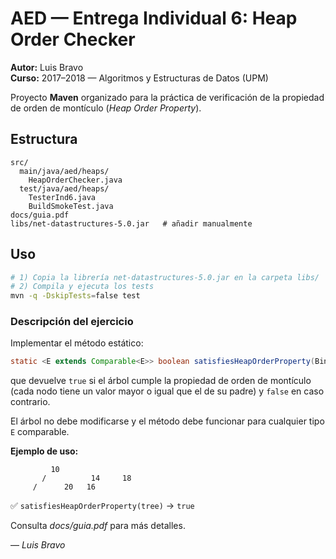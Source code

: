 # AED — Entrega Individual 6: Heap Order Checker
**Autor:** Luis Bravo  
**Curso:** 2017–2018 — Algoritmos y Estructuras de Datos (UPM)

Proyecto **Maven** organizado para la práctica de verificación de la propiedad de orden de montículo (*Heap Order Property*).

## Estructura
```
src/
  main/java/aed/heaps/
    HeapOrderChecker.java
  test/java/aed/heaps/
    TesterInd6.java
    BuildSmokeTest.java
docs/guia.pdf
libs/net-datastructures-5.0.jar   # añadir manualmente
```

## Uso
```bash
# 1) Copia la librería net-datastructures-5.0.jar en la carpeta libs/
# 2) Compila y ejecuta los tests
mvn -q -DskipTests=false test
```

### Descripción del ejercicio
Implementar el método estático:
```java
static <E extends Comparable<E>> boolean satisfiesHeapOrderProperty(BinaryTree<E> tree)
```
que devuelve `true` si el árbol cumple la propiedad de orden de montículo (cada nodo tiene un valor mayor o igual que el de su padre) y `false` en caso contrario.

El árbol no debe modificarse y el método debe funcionar para cualquier tipo `E` comparable.

**Ejemplo de uso:**
```
         10
       /          14     18
     /      20   16
```
✅ `satisfiesHeapOrderProperty(tree)` → `true`

Consulta *docs/guia.pdf* para más detalles.

— *Luis Bravo*